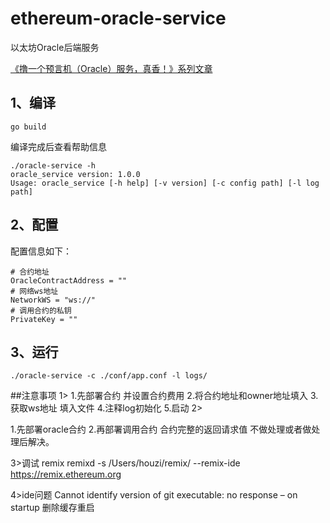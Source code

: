 # ethereum-oracle-service
以太坊Oracle后端服务

[《撸一个预言机（Oracle）服务，真香！》系列文章](https://www.jianshu.com/c/4b0a4137dcb8)

## 1、编译
```
go build
```
编译完成后查看帮助信息

```
./oracle-service -h
oracle_service version: 1.0.0
Usage: oracle_service [-h help] [-v version] [-c config path] [-l log path]
```
## 2、配置

配置信息如下：

```
# 合约地址
OracleContractAddress = ""
# 网络ws地址
NetworkWS = "ws://"
# 调用合约的私钥
PrivateKey = ""
```

## 3、运行
```
./oracle-service -c ./conf/app.conf -l logs/
```

##注意事项
1>
1.先部署合约 并设置合约费用
2.将合约地址和owner地址填入
3.获取ws地址 填入文件
4.注释log初始化
5.启动
2>

1.先部署oracle合约
2.再部署调用合约 合约完整的返回请求值 不做处理或者做处理后解决。

3>调试
remix 
remixd -s /Users/houzi/remix/ --remix-ide https://remix.ethereum.org

4>ide问题
Cannot identify version of git executable: no response – on startup
删除缓存重启
